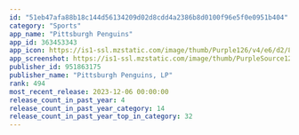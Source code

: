 ```yaml
---
id: "51eb47afa88b18c144d56134209d02d8cdd4a2386b8d0100f96e5f0e0951b404"
category: "Sports"
app_name: "Pittsburgh Penguins"
app_id: 363453343
app_icon: https://is1-ssl.mzstatic.com/image/thumb/Purple126/v4/e6/d2/83/e6d2838c-3e3e-691d-8fc6-541320d9b07b/AppIcon-1x_U007emarketing-0-7-0-85-220.png/1024x1024bb.png
app_screenshot: https://is1-ssl.mzstatic.com/image/thumb/PurpleSource126/v4/7e/77/05/7e7705d4-a22c-d092-a9a4-952564528b71/44ea7723-9b6a-4a40-9171-95ffe82ee243_iPhone_6.5__1.jpg/1242x2688bb.png
publisher_id: 951863175
publisher_name: "Pittsburgh Penguins, LP"
rank: 494
most_recent_release: 2023-12-06 00:00:00
release_count_in_past_year: 4
release_count_in_past_year_category: 14
release_count_in_past_year_top_in_category: 32
---
```

